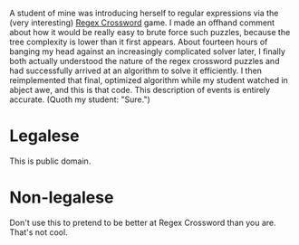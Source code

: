 A student of mine was introducing herself to regular expressions via the (very interesting) [Regex Crossword](https://regexcrossword.com) game. I made an offhand comment about how it would be really easy to brute force such puzzles, because the tree complexity is lower than it first appears. About fourteen hours of banging my head against an increasingly complicated solver later, I finally both actually understood the nature of the regex crossword puzzles and had successfully arrived at an algorithm to solve it efficiently. I then reimplemented that final, optimized algorithm while my student watched in abject awe, and this is that code. This description of events is entirely accurate. (Quoth my student: "Sure.")

# Legalese

This is public domain.

# Non-legalese

Don't use this to pretend to be better at Regex Crossword than you are. That's not cool.